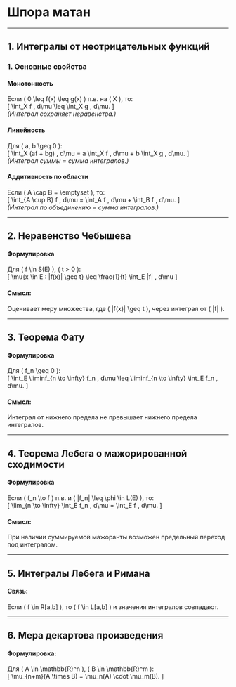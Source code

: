 # Шпора матан

---

## 1. Интегралы от неотрицательных функций

### 1. Основные свойства

#### Монотонность  
Если \( 0 \leq f(x) \leq g(x) \) п.в. на \( X \), то:  
\[ \int_X f \, d\mu \leq \int_X g \, d\mu. \]  
*(Интеграл сохраняет неравенства.)*

#### Линейность  
Для \( a, b \geq 0 \):  
\[ \int_X (af + bg) \, d\mu = a \int_X f \, d\mu + b \int_X g \, d\mu. \]  
*(Интеграл суммы = сумма интегралов.)*

#### Аддитивность по области  
Если \( A \cap B = \emptyset \), то:  
\[ \int_{A \cup B} f \, d\mu = \int_A f \, d\mu + \int_B f \, d\mu. \]  
*(Интеграл по объединению = сумма интегралов.)*

---

## 2. Неравенство Чебышева

#### Формулировка  
Для \( f \in S(E) \), \( t > 0 \):  
\[ \mu\{x \in E : |f(x)| \geq t\} \leq \frac{1}{t} \int_E |f| \, d\mu \]

#### Смысл:  
Оценивает меру множества, где \( |f(x)| \geq t \), через интеграл от \( |f| \).

---

## 3. Теорема Фату

#### Формулировка  
Для \( f_n \geq 0 \):  
\[ \int_E \liminf_{n \to \infty} f_n \, d\mu \leq \liminf_{n \to \infty} \int_E f_n \, d\mu. \]

#### Смысл:  
Интеграл от нижнего предела не превышает нижнего предела интегралов.

---

## 4. Теорема Лебега о мажорированной сходимости

#### Формулировка  
Если \( f_n \to f \) п.в. и \( |f_n| \leq \phi \in L(E) \), то:  
\[ \lim_{n \to \infty} \int_E f_n \, d\mu = \int_E f \, d\mu. \]

#### Смысл:  
При наличии суммируемой мажоранты возможен предельный переход под интегралом.

---

## 5. Интегралы Лебега и Римана

#### Связь:  
Если \( f \in R[a,b] \), то \( f \in L[a,b] \) и значения интегралов совпадают.

---

## 6. Мера декартова произведения

#### Формулировка:  
Для \( A \in \mathbb{R}^n \), \( B \in \mathbb{R}^m \):  
\[ \mu_{n+m}(A \times B) = \mu_n(A) \cdot \mu_m(B). \]